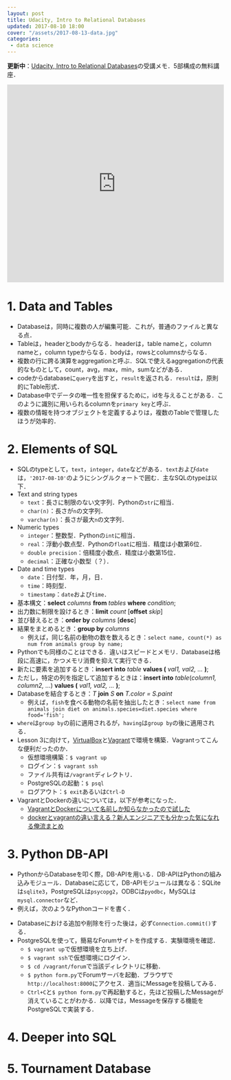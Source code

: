 ```yaml
---
layout: post
title: Udacity, Intro to Relational Databases
updated: 2017-08-10 18:00
cover: "/assets/2017-08-13-data.jpg"
categories:
 - data science
---
```


<i class="fa fa-spinner"></i> **更新中**：[Udacity, Intro to Relational Databases](https://www.udacity.com/course/intro-to-relational-databases--ud197)の受講メモ．5部構成の無料講座．

<iframe width="100%" height="460" src="https://www.youtube.com/embed/jyju2P-7hPA?rel=0" frameborder="0" allowfullscreen></iframe>

# 1. Data and Tables

* Databaseは，同時に複数の人が編集可能．これが，普通のファイルと異なる点．
* Tableは，headerとbodyからなる．headerは，table nameと，column nameと，column typeからなる．bodyは，rowsとcolumnsからなる．
* 複数の行に跨る演算をaggregationと呼ぶ．SQLで使えるaggregationの代表的なものとして，count，avg，max，min，sumなどがある．
* codeからdatabaseに`query`を出すと，`result`を返される．`result`は，原則的にTable形式．
* Database中でデータの唯一性を担保するために，idを与えることがある．このように識別に用いられるcolumnを`primary key`と呼ぶ．
* 複数の情報を持つオブジェクトを定義するよりは，複数のTableで管理したほうが効率的．

# 2. Elements of SQL

* SQLのtypeとして，`text`，`integer`，`date`などがある．`text`および`date`は，`'2017-08-10'`のようにシングルクォートで囲む．主なSQLのtypeは以下．
* Text and string types
    * `text`：長さに制限のない文字列．Pythonの`str`に相当．
    * `char(n)`：長さが`n`の文字列．
    * `varchar(n)`：長さが最大`n`の文字列．
* Numeric types
    * `integer`：整数型．Pythonの`int`に相当．
    * `real`：浮動小数点型．Pythonの`float`に相当．精度は小数第6位．
    * `double precision`：倍精度小数点．精度は小数第15位．
    * `decimal`：正確な小数型（？）．
* Date and time types
    * `date`：日付型．年，月，日．
    * `time`：時刻型．
    * `timestamp`：`date`および`time`．
* 基本構文：**select** *columns* **from** *tables* **where** *condition*;
* 出力数に制限を設けるとき：**limit** *count* [**offset** *skip*]
* 並び替えるとき：**order by** *columns* [**desc**]
* 結果をまとめるとき：**group by** *columns*
    * 例えば，同じ名前の動物の数を数えるとき：`select name, count(*) as num from animals group by name;`
* Pythonでも同様のことはできる．違いはスピードとメモリ．Databaseは格段に高速に，かつメモリ消費を抑えて実行できる．
* 新たに要素を追加するとき：**insert into** *table* **values (** *val1, val2, ...* **)**;
* ただし，特定の列を指定して追加するときは：**insert into** *table*(*column1, column2, ...*) **values (** *val1, val2, ...* **)**;
* Databaseを結合するとき：*T* **join** *S* **on** *T.color = S.paint*
    * 例えば，`fish`を食べる動物の名前を抽出したとき：`select name from animals join diet on animals.species=diet.species where food='fish';`
* `where`は`group by`の前に適用されるが，`having`は`group by`の後に適用される．
* Lesson 3に向けて，[VirtualBox](https://www.virtualbox.org/wiki/Downloads)と[Vagrant](https://www.vagrantup.com/)で環境を構築．Vagrantってこんな便利だったのか．
    * 仮想環境構築：`$ vagrant up`
    * ログイン：`$ vagrant ssh`
    * ファイル共有は`/vagrant`ディレクトリ．
    * PostgreSQLの起動：`$ psql`
    * ログアウト：`$ exit`あるいは`Ctrl-D`
* VagrantとDockerの違いについては，以下が参考になった．
    * [VagrantとDockerについて名前しか知らなかったので試した](http://qiita.com/hidekuro/items/fc12344d36d996198e96)
    * [dockerとvagrantの違い言える？新人エンジニアでも分かった気になれる俺流まとめ](http://acchi-muite-hoi.hatenablog.com/entry/2016/05/30/041618)


# 3. Python DB-API

* PythonからDatabaseを叩く際，DB-APIを用いる．DB-APIはPythonの組み込みモジュール．Databaseに応じて，DB-APIモジュールは異なる：SQLiteは`sqlite3`，PostgreSQLは`psycopg2`，ODBCは`pyodbc`，MySQLは`mysql.connector`など．
* 例えば，次のようなPythonコードを書く．

<script src="https://gist.github.com/haltaro/92a4506f6b0f3461b217934860490173.js"></script>

* Databaseにおける追加や削除を行った後は，必ず`Connection.commit()`する．
* PostgreSQLを使って，簡易なForumサイトを作成する．実験環境を確認．
    * `$ vagrant up`で仮想環境を立ち上げ．
    * `$ vagrant ssh`で仮想環境にログイン．
    * `$ cd /vagrant/forum`で当該ディレクトリに移動．
    * `$ python form.py`でForumサーバを起動．ブラウザで`http://localhost:8000`にアクセス．適当にMessageを投稿してみる．
    * `Ctrl+C`と`$ python form.py`で再起動すると，先ほど投稿したMessageが消えていることがわかる．以降では，Messageを保存する機能をPostgreSQLで実装する．

# 4. Deeper into SQL

# 5. Tournament Database
